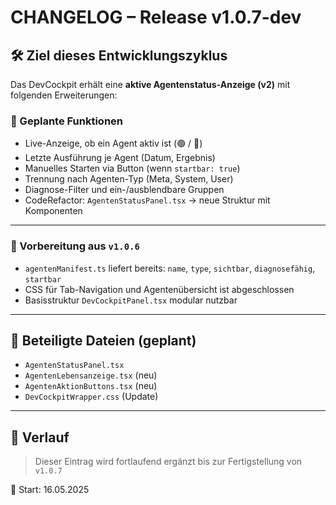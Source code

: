 # CHANGELOG – Release v1.0.7-dev

## 🛠️ Ziel dieses Entwicklungszyklus
Das DevCockpit erhält eine **aktive Agentenstatus-Anzeige (v2)** mit folgenden Erweiterungen:

### 🎯 Geplante Funktionen
- Live-Anzeige, ob ein Agent aktiv ist (🟢 / 🔴)
- Letzte Ausführung je Agent (Datum, Ergebnis)
- Manuelles Starten via Button (wenn `startbar: true`)
- Trennung nach Agenten-Typ (Meta, System, User)
- Diagnose-Filter und ein-/ausblendbare Gruppen
- CodeRefactor: `AgentenStatusPanel.tsx` → neue Struktur mit Komponenten

---

### 🧩 Vorbereitung aus `v1.0.6`
- `agentenManifest.ts` liefert bereits: `name`, `type`, `sichtbar`, `diagnosefähig`, `startbar`
- CSS für Tab-Navigation und Agentenübersicht ist abgeschlossen
- Basisstruktur `DevCockpitPanel.tsx` modular nutzbar

---

## 📁 Beteiligte Dateien (geplant)
- `AgentenStatusPanel.tsx`
- `AgentenLebensanzeige.tsx` (neu)
- `AgentenAktionButtons.tsx` (neu)
- `DevCockpitWrapper.css` (Update)

---

## 🔁 Verlauf
> Dieser Eintrag wird fortlaufend ergänzt bis zur Fertigstellung von `v1.0.7`

📅 Start: 16.05.2025  
